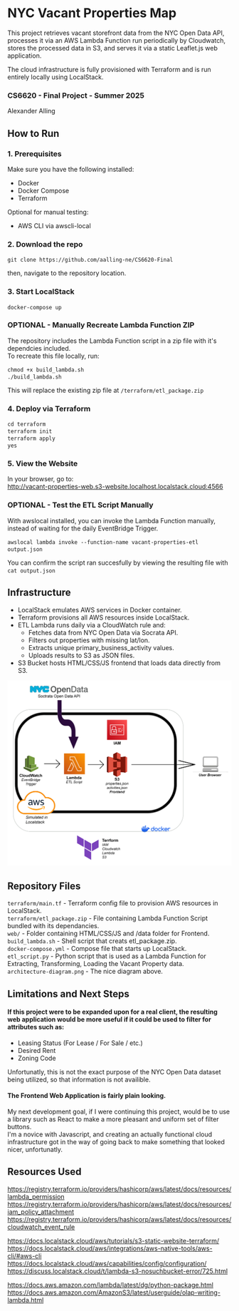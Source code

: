 # NYC Vacant Properties Map

This project retrieves vacant storefront data from the NYC Open Data API, processes it via an AWS Lambda Function run periodically by Cloudwatch, stores the processed data in S3, and serves it via a static Leaflet.js web application.  

The cloud infrastructure is fully provisioned with Terraform and is run entirely locally using LocalStack.

### CS6620 - Final Project - Summer 2025
Alexander Alling

## How to Run

### 1. Prerequisites

Make sure you have the following installed:
- Docker
- Docker Compose
- Terraform

Optional for manual testing:
- AWS CLI via awscli-local

### 2. Download the repo
```
git clone https://github.com/aalling-ne/CS6620-Final
```  
then, navigate to the repository location.

### 3. Start LocalStack
```
docker-compose up
```

### OPTIONAL - Manually Recreate Lambda Function ZIP
The repository includes the Lambda Function script in a zip file with it's dependcies included.  
To recreate this file locally, run:

```
chmod +x build_lambda.sh
./build_lambda.sh
```
This will replace the existing zip file at `/terraform/etl_package.zip`

### 4. Deploy via Terraform

```
cd terraform
terraform init
terraform apply
yes
```

### 5. View the Website

In your browser, go to:  
http://vacant-properties-web.s3-website.localhost.localstack.cloud:4566

### OPTIONAL - Test the ETL Script Manually

With awslocal installed, you can invoke the Lambda Function manually, instead of waiting for the daily EventBridge Trigger.
```
awslocal lambda invoke --function-name vacant-properties-etl output.json
```  
You can confirm the script ran succesfully by viewing the resulting file with `cat output.json`  

## Infrastructure

- LocalStack emulates AWS services in Docker container.
- Terraform provisions all AWS resources inside LocalStack.
- ETL Lambda runs daily via a CloudWatch rule and:
  - Fetches data from NYC Open Data via Socrata API.
  - Filters out properties with missing lat/lon.
  - Extracts unique primary_business_activity values.
  - Uploads results to S3 as JSON files.
- S3 Bucket hosts HTML/CSS/JS frontend that loads data directly from S3.  

![architecture-diagram](https://github.com/aalling-ne/CS6620-Final/blob/main/architecture-diagram.png?raw=true)

## Repository Files

`terraform/main.tf` - Terraform config file to provision AWS resources in LocalStack.  
`terraform/etl_package.zip` - File containing Lambda Function Script bundled with its dependancies.  
`web/` - Folder containing HTML/CSS/JS and /data folder for Frontend.  
`build_lambda.sh` - Shell script that creats etl_package.zip.  
`docker-compose.yml` - Compose file that starts up LocalStack.  
`etl_script.py` - Python script that is used as a Lambda Function for Extracting, Transforming, Loading the Vacant Property data.  
`architecture-diagram.png` - The nice diagram above.  

## Limitations and Next Steps

#### If this project were to be expanded upon for a real client, the resulting web application would be more useful if it could be used to filter for attributes such as:
- Leasing Status (For Lease / For Sale / etc.)
- Desired Rent
- Zoning Code

Unfortunatly, this is not the exact purpose of the NYC Open Data dataset being utilized, so that information is not availible.  

#### The Frontend Web Application is fairly plain looking.  
My next development goal, if I were continuing this project, would be to use a library such as React to make a more pleasant and uniform set of filter buttons.  
I'm a novice with Javascript, and creating an actually functional cloud infrastructure got in the way of going back to make something that looked nicer, unfortunatly.

## Resources Used
https://registry.terraform.io/providers/hashicorp/aws/latest/docs/resources/lambda_permission  
https://registry.terraform.io/providers/hashicorp/aws/latest/docs/resources/iam_policy_attachment  
https://registry.terraform.io/providers/hashicorp/aws/latest/docs/resources/cloudwatch_event_rule  

https://docs.localstack.cloud/aws/tutorials/s3-static-website-terraform/
https://docs.localstack.cloud/aws/integrations/aws-native-tools/aws-cli/#aws-cli
https://docs.localstack.cloud/aws/capabilities/config/configuration/
https://discuss.localstack.cloud/t/lambda-s3-nosuchbucket-error/725.html

https://docs.aws.amazon.com/lambda/latest/dg/python-package.html
https://docs.aws.amazon.com/AmazonS3/latest/userguide/olap-writing-lambda.html
